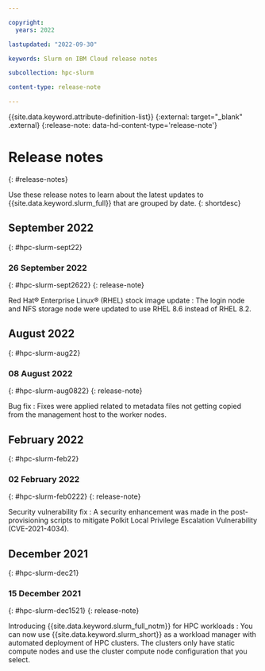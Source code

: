 ```yaml
---

copyright:
  years: 2022

lastupdated: "2022-09-30"

keywords: Slurm on IBM Cloud release notes

subcollection: hpc-slurm

content-type: release-note

---
```


{{site.data.keyword.attribute-definition-list}}
{:external: target="_blank" .external}
{:release-note: data-hd-content-type='release-note'}

# Release notes
{: #release-notes}

Use these release notes to learn about the latest updates to {{site.data.keyword.slurm_full}} that are grouped by date.
{: shortdesc}

## September 2022
{: #hpc-slurm-sept22}

### 26 September 2022
{: #hpc-slurm-sept2622}
{: release-note}

Red Hat&reg; Enterprise Linux&reg; (RHEL) stock image update
:   The login node and NFS storage node were updated to use RHEL 8.6 instead of RHEL 8.2.

## August 2022
{: #hpc-slurm-aug22}

### 08 August 2022
{: #hpc-slurm-aug0822}
{: release-note}

Bug fix
:   Fixes were applied related to metadata files not getting copied from the management host to the worker nodes.

## February 2022
{: #hpc-slurm-feb22}

### 02 February 2022
{: #hpc-slurm-feb0222}
{: release-note}

Security vulnerability fix
:   A security enhancement was made in the post-provisioning scripts to mitigate Polkit Local Privilege Escalation Vulnerability (CVE-2021-4034).

## December 2021
{: #hpc-slurm-dec21}

### 15 December 2021
{: #hpc-slurm-dec1521}
{: release-note}

Introducing {{site.data.keyword.slurm_full_notm}} for HPC workloads
:   You can now use {{site.data.keyword.slurm_short}} as a workload manager with automated deployment of HPC clusters. The clusters only have static compute nodes and use the cluster compute node configuration that you select.
